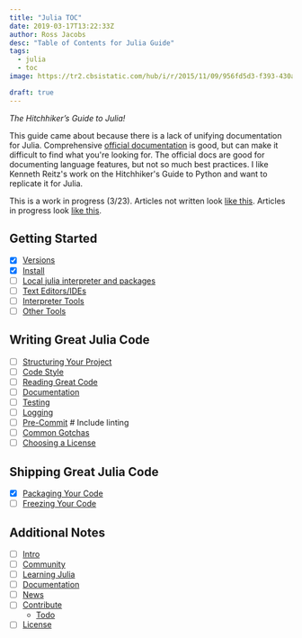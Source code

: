 ```yaml
---
title: "Julia TOC"
date: 2019-03-17T13:22:33Z
author: Ross Jacobs
desc: "Table of Contents for Julia Guide"
tags: 
  - julia
  - toc
image: https://tr2.cbsistatic.com/hub/i/r/2015/11/09/956fd5d3-f393-430a-976c-401334baddf0/resize/770x/65254d906ba5f22b9125ad93a76d494e/tocistock000060474632small.jpg

draft: true
---
```


_The Hitchhiker’s Guide to Julia!_

This guide came about because there is a lack of unifying documentation for
Julia. Comprehensive [official documentation](https://docs.julialang.org/en/v1/)
is good, but can make it difficult to find what you're looking for. The official
docs are good for documenting language features, but not so much best practices.
I like Kenneth Reitz's work on the Hitchhiker's Guide to Python and want to
replicate it for Julia.

This is a work in progress (3/23). Articles not written look [like
this](). Articles in progress look [like this](/path/to/post).

## Getting Started

* [X] [Versions](/post/julia-versions)
* [X] [Install](/post/installing-julia)
* [ ] [Local julia interpreter and packages](/post/julia-envs)
* [ ] [Text Editors/IDEs]()
* [ ] [Interpreter Tools]()
* [ ] [Other Tools]()

## Writing Great Julia Code

* [ ] [Structuring Your Project]()
* [ ] [Code Style]()
* [ ] [Reading Great Code]()
* [ ] [Documentation]()
* [ ] [Testing]()
* [ ] [Logging]()
* [ ] [Pre-Commit]() # Include linting
* [ ] [Common Gotchas]()
* [ ] [Choosing a License]()

## Shipping Great Julia Code

* [X] [Packaging Your Code](/post/making-a-julia-binary/)
* [ ] [Freezing Your Code]()

## Additional Notes

* [ ] [Intro]()
* [ ] [Community]()
* [ ] [Learning Julia]()
* [ ] [Documentation]()
* [ ] [News]()
* [ ] [Contribute]()
	* [Todo](/post/julia-todo)  
* [ ] [License]()
